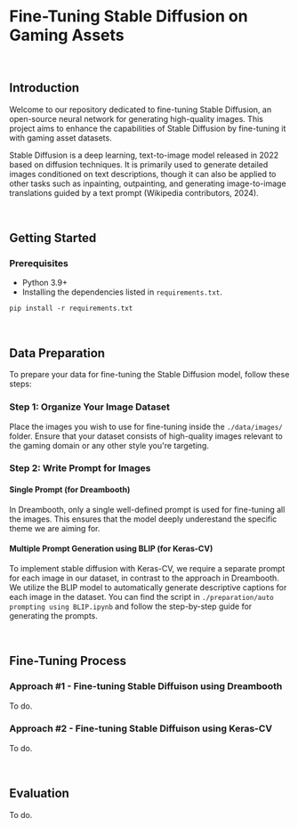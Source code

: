 # Fine-Tuning Stable Diffusion on Gaming Assets

<br>

## Introduction

Welcome to our repository dedicated to fine-tuning Stable Diffusion, an open-source neural network for generating high-quality images. This project aims to enhance the capabilities of Stable Diffusion by fine-tuning it with gaming asset datasets.

Stable Diffusion is a deep learning, text-to-image model released in 2022 based on diffusion techniques. It is primarily used to generate detailed images conditioned on text descriptions, though it can also be applied to other tasks such as inpainting, outpainting, and generating image-to-image translations guided by a text prompt (Wikipedia contributors, 2024). 

<br>

## Getting Started

### Prerequisites

- Python 3.9+
- Installing the dependencies listed in `requirements.txt`.
```
pip install -r requirements.txt
```





<br>

## Data Preparation

To prepare your data for fine-tuning the Stable Diffusion model, follow these steps:

### Step 1: Organize Your Image Dataset

Place the images you wish to use for fine-tuning inside the `./data/images/` folder. Ensure that your dataset consists of high-quality images relevant to the gaming domain or any other style you're targeting.

### Step 2: Write Prompt for Images 

#### Single Prompt (for Dreambooth)

In Dreambooth, only a single well-defined prompt is used for fine-tuning all the images. This ensures that the model deeply underestand the specific theme we are aiming for.


#### Multiple Prompt Generation using BLIP (for Keras-CV)

To implement stable diffusion with Keras-CV, we require a separate prompt for each image in our dataset, in contrast to the approach in Dreambooth. We utilize the BLIP model to automatically generate descriptive captions for each image in the dataset. You can find the script in `./preparation/auto prompting using BLIP.ipynb` and follow the step-by-step guide for generating the prompts.



<br>

## Fine-Tuning Process

### Approach #1 - Fine-tuning Stable Diffuison using Dreambooth

To do.

### Approach #2 - Fine-tuning Stable Diffuison using Keras-CV

To do.

<br>

## Evaluation

To do.

